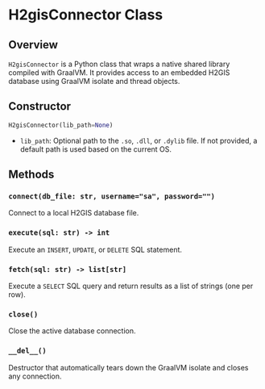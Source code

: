 # H2gisConnector Class

## Overview

`H2gisConnector` is a Python class that wraps a native shared library compiled with GraalVM. It provides access to an embedded H2GIS database using GraalVM isolate and thread objects.

## Constructor

```python
H2gisConnector(lib_path=None)
```

- `lib_path`: Optional path to the `.so`, `.dll`, or `.dylib` file. If not provided, a default path is used based on the current OS.

## Methods

### `connect(db_file: str, username="sa", password="")`

Connect to a local H2GIS database file.

### `execute(sql: str) -> int`

Execute an `INSERT`, `UPDATE`, or `DELETE` SQL statement.

### `fetch(sql: str) -> list[str]`

Execute a `SELECT` SQL query and return results as a list of strings (one per row).

### `close()`

Close the active database connection.

### `__del__()`

Destructor that automatically tears down the GraalVM isolate and closes any connection.